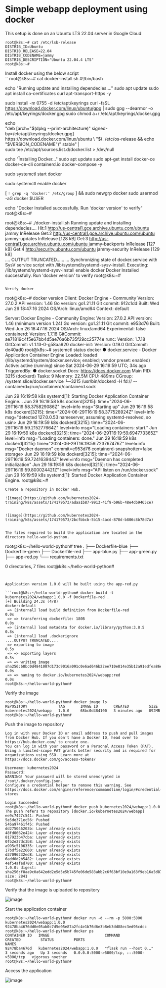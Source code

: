 # Simple webapp deployment using docker 

This setup is done on an Ubuntu LTS 22.04 server in Google Cloud 

```
root@k8s:~# cat /etc/lsb-release 
DISTRIB_ID=Ubuntu
DISTRIB_RELEASE=22.04
DISTRIB_CODENAME=jammy
DISTRIB_DESCRIPTION="Ubuntu 22.04.4 LTS"
root@k8s:~#
```

Install docker using the below script  
``
root@k8s:~# cat docker-install.sh 
#!/bin/bash

echo "Running update and installing dependecies...."
sudo apt update
sudo apt install ca-certificates curl apt-transport-https -y

sudo install -m 0755 -d /etc/apt/keyrings
curl -fsSL https://download.docker.com/linux/ubuntu/gpg | sudo gpg --dearmor -o /etc/apt/keyrings/docker.gpg
sudo chmod a+r /etc/apt/keyrings/docker.gpg


echo \
  "deb [arch="$(dpkg --print-architecture)" signed-by=/etc/apt/keyrings/docker.gpg] https://download.docker.com/linux/ubuntu \
  "$(. /etc/os-release && echo "$VERSION_CODENAME")" stable" | \
  sudo tee /etc/apt/sources.list.d/docker.list > /dev/null

echo "Ïnstalling Docker..."
sudo apt update
sudo apt-get install docker-ce docker-ce-cli containerd.io docker-compose -y

sudo systemctl start docker

sudo systemctl enable docker

[ `! grep -q 'docker:' /etc/group` ] && sudo newgrp docker
sudo usermod -aG docker $USER

echo "Docker Installed successfully. Run 'docker version' to verify"
root@k8s:~# 

root@k8s:~# ./docker-install.sh 
Running update and installing dependecies....
Hit:1 http://us-central1.gce.archive.ubuntu.com/ubuntu jammy InRelease
Get:2 http://us-central1.gce.archive.ubuntu.com/ubuntu jammy-updates InRelease [128 kB]
Get:3 http://us-central1.gce.archive.ubuntu.com/ubuntu jammy-backports InRelease [127 kB]
Get:4 http://security.ubuntu.com/ubuntu jammy-security InRelease [129 kB]     
.... OUTPUT TRUNCATED......
...
Synchronizing state of docker.service with SysV service script with /lib/systemd/systemd-sysv-install.
Executing: /lib/systemd/systemd-sysv-install enable docker
Docker Installed successfully. Run 'docker version' to verify
root@k8s:~# 
```

Verify docker
```
root@k8s:~# docker version 
Client: Docker Engine - Community
 Version:           27.0.2
 API version:       1.46
 Go version:        go1.21.11
 Git commit:        912c1dd
 Built:             Wed Jun 26 18:47:16 2024
 OS/Arch:           linux/amd64
 Context:           default

Server: Docker Engine - Community
 Engine:
  Version:          27.0.2
  API version:      1.46 (minimum version 1.24)
  Go version:       go1.21.11
  Git commit:       e953d76
  Built:            Wed Jun 26 18:47:16 2024
  OS/Arch:          linux/amd64
  Experimental:     false
 containerd:
  Version:          1.7.18
  GitCommit:        ae71819c4f5e67bb4d5ae76a6b735f29cc25774e
 runc:
  Version:          1.7.18
  GitCommit:        v1.1.13-0-g58aa920
 docker-init:
  Version:          0.19.0
  GitCommit:        de40ad0
root@k8s:~# systemctl status docker 
● docker.service - Docker Application Container Engine
     Loaded: loaded (/lib/systemd/system/docker.service; enabled; vendor preset: enabled)
     Active: active (running) since Sat 2024-06-29 16:19:59 UTC; 34s ago
TriggeredBy: ● docker.socket
       Docs: https://docs.docker.com
   Main PID: 3215 (dockerd)
      Tasks: 9
     Memory: 22.5M
        CPU: 489ms
     CGroup: /system.slice/docker.service
             └─3215 /usr/bin/dockerd -H fd:// --containerd=/run/containerd/containerd.sock

Jun 29 16:19:58 k8s systemd[1]: Starting Docker Application Container Engine...
Jun 29 16:19:58 k8s dockerd[3215]: time="2024-06-29T16:19:58.375829086Z" level=info msg="Starting up"
Jun 29 16:19:58 k8s dockerd[3215]: time="2024-06-29T16:19:58.377528924Z" level=info msg="detected 127.0.0.53 nameserver, assuming systemd-resolved, so usin>
Jun 29 16:19:59 k8s dockerd[3215]: time="2024-06-29T16:19:59.215277664Z" level=info msg="Loading containers: start."
Jun 29 16:19:59 k8s dockerd[3215]: time="2024-06-29T16:19:59.694773365Z" level=info msg="Loading containers: done."
Jun 29 16:19:59 k8s dockerd[3215]: time="2024-06-29T16:19:59.723767476Z" level=info msg="Docker daemon" commit=e953d76 containerd-snapshotter=false storage>
Jun 29 16:19:59 k8s dockerd[3215]: time="2024-06-29T16:19:59.724163944Z" level=info msg="Daemon has completed initialization"
Jun 29 16:19:59 k8s dockerd[3215]: time="2024-06-29T16:19:59.800024421Z" level=info msg="API listen on /run/docker.sock"
Jun 29 16:19:59 k8s systemd[1]: Started Docker Application Container Engine.
root@k8s:~# 
```
Create a repository in Docker Hub.

![image](https://github.com/kubernetes2024-training/k8s/assets/174179573/adaa1b87-9913-41f9-b96b-48e4db9465ce)


![image](https://github.com/kubernetes2024-training/k8s/assets/174179573/2bcfbbcb-5b15-4acd-878d-b806c8b78d7a)


The files required to build the application are located in the directory hello-world-python.  
```
root@k8s:~/hello-world-python# tree 
.
├── Dockerfile-blue
├── Dockerfile-green
├── Dockerfile-red
├── app-blue.py
├── app-green.py
├── app-red.py
└── requirements.txt

0 directories, 7 files
root@k8s:~/hello-world-python#
```


Application version 1.0.0 will be built using the app-red.py

```root@k8s:~/hello-world-python# docker build -t kubernetes2024/webapp:1.0.0 -f Dockerfile-red .
[+] Building 24.3s (4/8)                                                                                                                     docker:default
 => [internal] load build definition from Dockerfile-red                                                                                               0.0s
 => => transferring dockerfile: 180B                                                                                                                   0.0s
 => [internal] load metadata for docker.io/library/python:3.8.5                                                                                        0.8s
 => [internal] load .dockerignore
....OUTPUT TRUNCATED....
 => exporting to image                                                                                                                                 0.5s 
 => => exporting layers                                                                                                                                0.5s
 => => writing image sha256:68bc0d4841007d173c9016a091c0e6ad646b22ee710e814e35b12a91edfea86e                                                           0.0s
 => => naming to docker.io/kubernetes2024/webapp:red                                                                                                   0.0s
root@k8s:~/hello-world-python#
```

Verify the image 
```
root@k8s:~/hello-world-python# docker image ls 
REPOSITORY              TAG       IMAGE ID       CREATED         SIZE
kubernetes2024/webapp   1.0.0     68bc0d484100   3 minutes ago   892MB
root@k8s:~/hello-world-python# 
```

Push the image to repository  
```root@k8s:~/hello-world-python# docker login
Log in with your Docker ID or email address to push and pull images from Docker Hub. If you don't have a Docker ID, head over to https://hub.docker.com/ to create one.
You can log in with your password or a Personal Access Token (PAT). Using a limited-scope PAT grants better security and is required for organizations using SSO. Learn more at https://docs.docker.com/go/access-tokens/

Username: kubernetes2024
Password: 
WARNING! Your password will be stored unencrypted in /root/.docker/config.json.
Configure a credential helper to remove this warning. See
https://docs.docker.com/engine/reference/commandline/login/#credential-stores

Login Succeeded
root@k8s:~/hello-world-python# docker push kubernetes2024/webapp:1.0.0 
The push refers to repository [docker.io/kubernetes2024/webapp]
ee9c7427c541: Pushed 
5e5de371ec56: Pushed 
546a97461f45: Pushed 
dd275046203b: Layer already exists 
48fd0662e424: Layer already exists 
817923b47cba: Layer already exists 
0fb2e27dc3b8: Layer already exists 
a995c5106335: Layer already exists 
17bdf5e22660: Layer already exists 
d37096232ed8: Layer already exists 
6add0d2b5482: Layer already exists 
4ef54afed780: Layer already exists 
1.0.0: digest: sha256:f8aa9c0a642edd2e5d5e5b745fe06de583abb2c6f63bf10e9a163f9eb16a5d87 size: 2841
root@k8s:~/hello-world-python#
```
Verify that the image is uploaded to repository 

![image](https://github.com/kubernetes2024-training/k8s/assets/174179573/c1e15ca5-a8fa-4b10-af97-5ea5cc4ccc05)

Start the application container 
```
root@k8s:~/hello-world-python# docker run -d --rm -p 5000:5000 kubernetes2024/webapp:1.0.0 
92478ba4676dd0e05ab0c7d5e05e87a2fc4e1b76d6e3b8eb3dd88ec3ed96cdcc
root@k8s:~/hello-world-python# docker ps 
CONTAINER ID   IMAGE                         COMMAND                  CREATED         STATUS         PORTS                                       NAMES
92478ba4676d   kubernetes2024/webapp:1.0.0   "flask run --host 0.…"   3 seconds ago   Up 3 seconds   0.0.0.0:5000->5000/tcp, :::5000->5000/tcp   vigorous_noether
root@k8s:~/hello-world-python# 
```

Access the application 

![image](https://github.com/kubernetes2024-training/k8s/assets/174179573/d2b5a051-0598-4038-aae4-aa1450c0795b)










